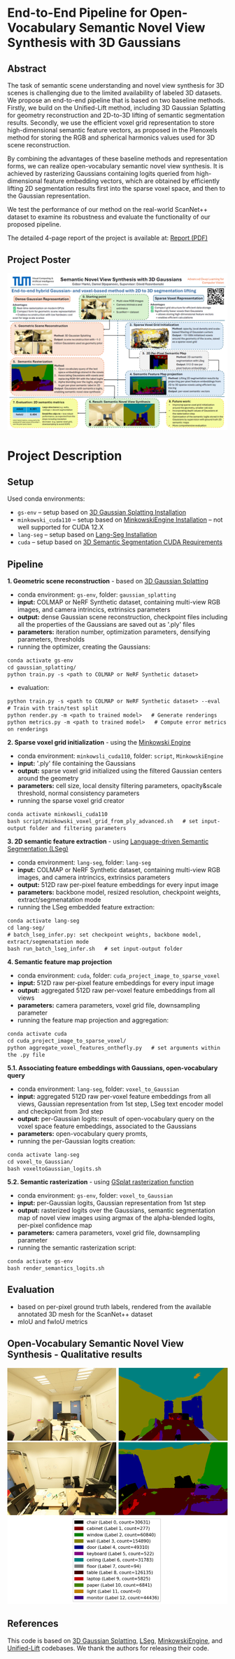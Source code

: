 # End-to-End Pipeline for Open-Vocabulary Semantic Novel View Synthesis with 3D Gaussians
## Abstract
The task of semantic scene understanding and novel view synthesis for 3D scenes is challenging due to the limited availability of labeled 3D datasets. We propose an end-to-end pipeline that is based on two baseline methods. Firstly, we build on the Unified-Lift method, including 3D Gaussian Splatting for geometry reconstruction and 2D-to-3D lifting of semantic segmentation results. Secondly, we use the efficient voxel grid representation to store high-dimensional semantic feature vectors, as proposed in the Plenoxels method for storing the RGB and spherical harmonics values used for 3D scene reconstruction. 

By combining the advantages of these baseline methods and representation forms, we can realize open-vocabulary semantic novel view synthesis. It is achieved by rasterizing Gaussians containing logits queried from high-dimensional feature embedding vectors, which are obtained by efficiently lifting 2D segmentation results first into the sparse voxel space, and then to the Gaussian representation.

We test the performance of our method on the real-world ScanNet++ dataset to examine its robustness and evaluate the functionality of our proposed pipeline.

The detailed 4-page report of the project is available at: [Report (PDF)](poster/Semantic_Novel_View_Synthesis_with_3D_Gaussians___Final_report_ADL4CV.pdf)

## Project Poster
![image](poster/Poster_FINAL.png)

# Project Description
## Setup
Used conda environments:
<!-- - `unified_lift_cuda121` – setup based on [Unified-Lift Usage.md](https://github.com/Runsong123/Unified-Lift/blob/main/doc/Usage.md)  -->
- `gs-env` – setup based on [3D Gaussian Splatting Installation](https://github.com/graphdeco-inria/gaussian-splatting?tab=readme-ov-file#setup)
- `minkowski_cuda110` – setup based on [MinkowskiEngine Installation](https://github.com/NVIDIA/MinkowskiEngine/) – not well supported for CUDA 12.X  
- `lang-seg` – setup based on [Lang-Seg Installation](https://github.com/isl-org/lang-seg?tab=readme-ov-file#installation)  
- `cuda` – setup based on [3D Semantic Segmentation CUDA Requirements](https://github.com/gabormarko/3D-semantic-segmentation/blob/main/cuda_requirement.txt)  

## Pipeline
**1. Geometric scene reconstruction** - based on [3D Gaussian Splatting](https://github.com/graphdeco-inria/gaussian-splatting)
- conda environment: `gs-env`, folder: `gaussian_splatting`
- **input:** COLMAP or NeRF Synthetic dataset, containing multi-view RGB images, and camera intrincics, extrinsics parameters
- **output:** dense Gaussian scene reconstruction, checkpoint files including all the properties of the Gaussians are saved out as '.ply' files
- **parameters:** iteration number, optimization parameters, densifying parameters, thresholds
- running the optimizer, creating the Gaussians:
```
conda activate gs-env
cd gaussian_splatting/
python train.py -s <path to COLMAP or NeRF Synthetic dataset>
```
- evaluation:
```
python train.py -s <path to COLMAP or NeRF Synthetic dataset> --eval   # Train with train/test split
python render.py -m <path to trained model>   # Generate renderings
python metrics.py -m <path to trained model>   # Compute error metrics on renderings
```

**2. Sparse voxel grid initialization** - using the [Minkowski Engine](https://github.com/NVIDIA/MinkowskiEngine/)
- conda environment: `minkowsli_cuda110`, folder: `script`, `MinkowskiEngine`
- **input:** '.ply' file containing the Gaussians
- **output:** sparse voxel grid initialized using the filtered Gaussian centers around the geometry
- **parameters:** cell size, local density filtering parameters, opacity&scale threshold, normal consistency parameters
- running the sparse voxel grid creator
```
conda activate minkowsli_cuda110
bash script/minkowski_voxel_grid_from_ply_advanced.sh   # set input-output folder and filtering parameters
```

**3. 2D semantic feature extraction** - using [Language-driven Semantic Segmentation (LSeg)](https://github.com/isl-org/lang-seg)
- conda environment: `lang-seg`, folder:  `lang-seg`
- **input:** COLMAP or NeRF Synthetic dataset, containing multi-view RGB images, and camera intrincics, extrinsics parameters
- **output:** 512D raw per-pixel feature embeddings for every input image
- **parameters:** backbone model, resized resolution, checkpoint weights, extract/segmenatation mode
- running the LSeg embedded feature extraction:
```
conda activate lang-seg
cd lang-seg/
# batch_lseg_infer.py: set checkpoint weights, backbone model, extract/segmenatation mode
bash run_batch_lseg_infer.sh   # set input-output folder
```

**4. Semantic feature map projection**
- conda environment: `cuda`, folder: `cuda_project_image_to_sparse_voxel`
- **input:** 512D raw per-pixel feature embeddings for every input image
- **output:** aggregated 512D raw per-voxel feature embeddings from all views
- **parameters:** camera parameters, voxel grid file, downsampling parameter
- running the feature map projection and aggregation:
```
conda activate cuda
cd cuda_project_image_to_sparse_voxel/
python aggregate_voxel_features_onthefly.py   # set arguments within the .py file
```

**5.1. Associating feature embeddings with Gaussians, open-vocabulary query**
- conda environment: `lang-seg`, folder: `voxel_to_Gaussian`
- **input:**  aggregated 512D raw per-voxel feature embeddings from all views, Gaussian representation from 1st step, LSeg text encoder model and checkpoint from 3rd step
- **output:** per-Gaussian logits: result of open-vocabulary query on the voxel space feature embeddings, associated to the Gaussians
- **parameters:** open-vocabulary query promts, 
- running the per-Gaussian logits creation:
```
conda activate lang-seg
cd voxel_to_Gaussian/
bash voxeltoGaussian_logits.sh
```

**5.2. Semantic rasterization** - using [GSplat rasterization function](https://docs.gsplat.studio/main/apis/rasterization.html)
- conda environment: `gs-env`, folder: `voxel_to_Gaussian`
- **input:** per-Gaussian logits, Gaussian representation from 1st step
- **output:** rasterized logits over the Gaussians, semantic segmentation map of novel view images using argmax of the alpha-blended logits, per-pixel confidence map
- **parameters:** camera parameters, voxel grid file, downsampling parameter
- running the semantic rasterization script:
```
conda activate gs-env
bash render_semantics_logits.sh
```

## Evaluation
- based on per-pixel ground truth labels, rendered from the available annotated 3D mesh for the ScanNet++ dataset
- mIoU and fwIoU metrics

## Open-Vocabulary Semantic Novel View Synthesis - Qualitative results
![image](poster/compare5.png)

## References
This code is based on [3D Gaussian Splatting](https://github.com/graphdeco-inria/gaussian-splatting), [LSeg](https://github.com/isl-org/lang-seg), [MinkowskiEngine](https://github.com/NVIDIA/MinkowskiEngine/), and [Unified-Lift](https://github.com/Runsong123/Unified-Lift/) codebases. We thank the authors for releasing their code. 




